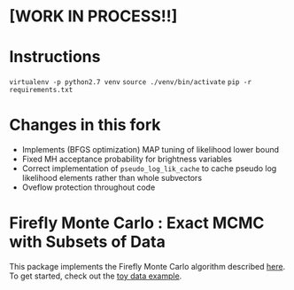 # [WORK IN PROCESS!!]

# Instructions
`virtualenv -p python2.7 venv`
`source ./venv/bin/activate`
`pip -r requirements.txt`

# Changes in this fork
* Implements (BFGS optimization) MAP tuning of likelihood lower bound
* Fixed MH acceptance probability for brightness variables
* Correct implementation of `pseudo_log_lik_cache` to cache pseudo log
  likelihood elements rather than whole subvectors
* Oveflow protection throughout code

# Firefly Monte Carlo : Exact MCMC with Subsets of Data

This package implements the Firefly Monte Carlo algorithm
described [here](https://hips.seas.harvard.edu/files/maclaurin-firefly-uai-2014.pdf).
To get started, check out the [toy data example](examples/toy_dataset.py).
